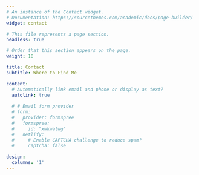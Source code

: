 ```yaml
---
# An instance of the Contact widget.
# Documentation: https://sourcethemes.com/academic/docs/page-builder/
widget: contact

# This file represents a page section.
headless: true

# Order that this section appears on the page.
weight: 10

title: Contact
subtitle: Where to Find Me

content:
  # Automatically link email and phone or display as text?
  autolink: true
  
  # # Email form provider
  # form:
  #   provider: formspree
  #   formspree:
  #     id: "xwkwalwg"
  #   netlify:
  #     # Enable CAPTCHA challenge to reduce spam?
  #     captcha: false
  
design:
  columns: '1'
---
```

